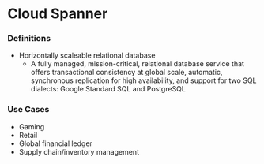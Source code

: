 # Cloud Spanner

### Definitions
* Horizontally scaleable relational database
    * A fully managed, mission-critical, relational database service that offers transactional consistency at global scale, automatic, synchronous replication for high availability, and support for two SQL dialects: Google Standard SQL and PostgreSQL

### Use Cases
* Gaming
* Retail
* Global financial ledger
* Supply chain/inventory management